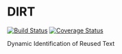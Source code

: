 DIRT
====
[![Build Status](https://travis-ci.org/gnarph/DIRT.svg?branch=master)](https://travis-ci.org/gnarph/DIRT) [![Coverage Status](https://coveralls.io/repos/gnarph/DIRT/badge.png?branch=develop)](https://coveralls.io/r/gnarph/DIRT?branch=develop)

Dynamic Identification of Reused Text
